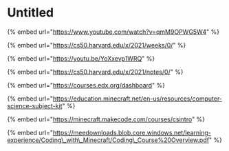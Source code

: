 # Untitled

{% embed url="https://www.youtube.com/watch?v=qmM9OPWG5W4" %}



{% embed url="https://cs50.harvard.edu/x/2021/weeks/0/" %}

{% embed url="https://youtu.be/YoXxevp1WRQ" %}

{% embed url="https://cs50.harvard.edu/x/2021/notes/0/" %}

{% embed url="https://courses.edx.org/dashboard" %}

{% embed url="https://education.minecraft.net/en-us/resources/computer-science-subject-kit" %}

{% embed url="https://minecraft.makecode.com/courses/csintro" %}

{% embed url="https://meedownloads.blob.core.windows.net/learning-experience/Coding\_with\_Minecraft/Coding\_Course%20Overview.pdf" %}




